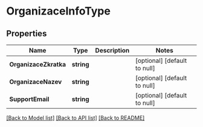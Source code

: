 # OrganizaceInfoType

## Properties
Name | Type | Description | Notes
------------ | ------------- | ------------- | -------------
**OrganizaceZkratka** | **string** |  | [optional] [default to null]
**OrganizaceNazev** | **string** |  | [optional] [default to null]
**SupportEmail** | **string** |  | [optional] [default to null]

[[Back to Model list]](../README.md#documentation-for-models) [[Back to API list]](../README.md#documentation-for-api-endpoints) [[Back to README]](../README.md)

